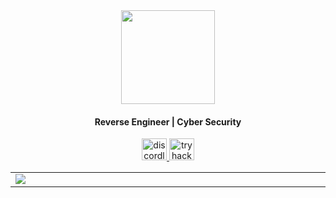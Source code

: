 <div align="center">
  <img height="150" src="https://github.com/x03ee/x03ee/blob/main/my.png"  />
</div>


<div style="text-align: center;">
  <h4 align="center">Reverse Engineer | Cyber Security</h4>

  <div align="center">
    <a href="https://discord.com/users/535227610888929299" target="_blank">
      <img src="https://cdn.prod.website-files.com/6257adef93867e50d84d30e2/653714c1f22aef3b6921d63d_636e0a6ca814282eca7172c6_icon_clyde_white_RGB.svg" width="40" height="35" alt="discordlogo"  />
    </a>
    <a href="https://tryhackme.com/p/x03e" target="_blank">
      <img src="https://assets.tryhackme.com/img/logo/tryhackme_logo_full.svg" width="40" height="35" alt="tryhackme"  />
    </a>
  </div>
</div>
<table width="2000">
<tr>
<td width="2000"><img src="https://github-trophies.vercel.app/?username=x03ee&rank=SECRET,SSS,SS,S,AAA,AA&row=2&column=9&theme=gruvbox"></td>
<!-- <td>![](https://github-trophies.vercel.app/?username=x03ee&rank=SECRET,SSS,SS,S,AAA,AA&row=2&column=9&theme=gruvbox)</td> -->
</tr>
</table>
